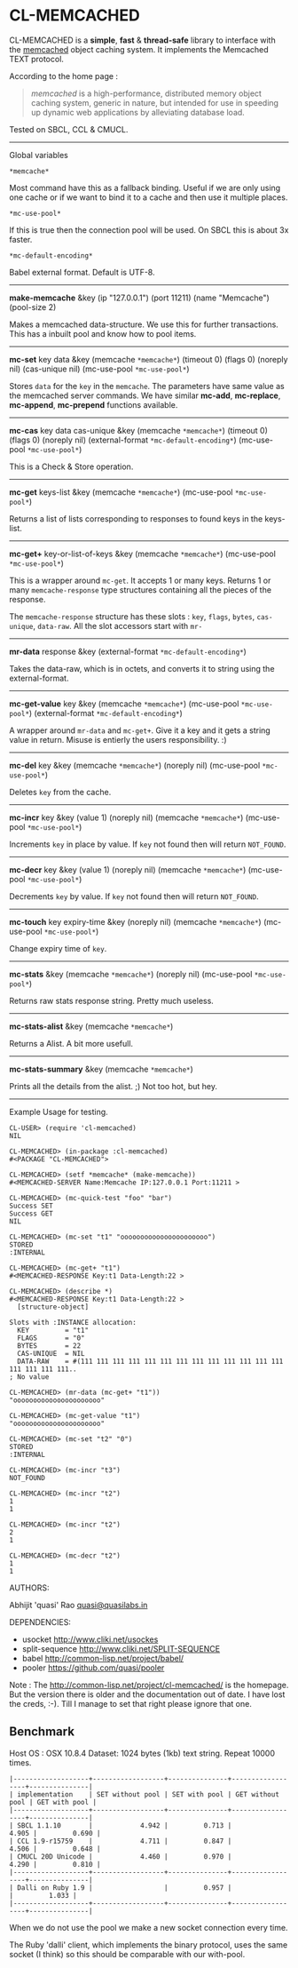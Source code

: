 CL-MEMCACHED
============

CL-MEMCACHED is a **simple**, **fast** & **thread-safe** library to interface with the [memcached](http://www.danga.com/memcached/) object caching system. It implements the Memcached TEXT protocol.

According to the home page :
> *memcached* is a high-performance, distributed memory object caching system, generic in nature, but intended for use in speeding up dynamic web applications by alleviating database load.

Tested on SBCL, CCL & CMUCL.

-----
Global variables

`*memcache*`

Most command have this as a fallback binding. Useful if we are only using one cache or if we want to bind it to a cache and then use it multiple places.

`*mc-use-pool*`

If this is true then the connection pool will be used. On SBCL this is about 3x faster.

`*mc-default-encoding*`

Babel external format. Default is UTF-8.

-----

**make-memcache** &key (ip "127.0.0.1") (port 11211) (name "Memcache") (pool-size 2)

Makes a memcached data-structure. We use this for further transactions. This has a inbuilt pool and know how to pool items.

-----

**mc-set** key data &key (memcache `*memcache*`) (timeout 0) (flags 0) (noreply nil) (cas-unique nil) (mc-use-pool `*mc-use-pool*`)

Stores `data` for the `key` in the `memcache`. The parameters have same value as the memcached server commands.
We have similar **mc-add**, **mc-replace**, **mc-append**, **mc-prepend** functions available.

-----

**mc-cas** key data cas-unique &key (memcache `*memcache*`) (timeout 0) (flags 0) (noreply nil) (external-format `*mc-default-encoding*`) (mc-use-pool `*mc-use-pool*`)

This is a Check & Store operation.

-----

**mc-get** keys-list &key (memcache `*memcache*`) (mc-use-pool `*mc-use-pool*`)

Returns a list of lists corresponding to responses to found keys in the keys-list.

----

**mc-get+** key-or-list-of-keys &key (memcache `*memcache*`) (mc-use-pool `*mc-use-pool*`)

This is a wrapper around `mc-get`. It accepts 1 or many keys. Returns 1 or many `memcache-response` type structures containing all the pieces of the response.

The `memcache-response` structure has these slots : `key`, `flags`, `bytes`, `cas-unique`, `data-raw`. All the slot accessors start with `mr-`

-----

**mr-data** response &key (external-format `*mc-default-encoding*`)

Takes the data-raw, which is in octets, and converts it to string using the external-format.

-----

**mc-get-value** key &key (memcache `*memcache*`) (mc-use-pool `*mc-use-pool*`) (external-format `*mc-default-encoding*`)

A wrapper around `mr-data` and `mc-get+`. Give it a key and it gets a string value in return. Misuse is entierly the users responsibility. :)

-----

**mc-del** key &key (memcache `*memcache*`) (noreply nil) (mc-use-pool `*mc-use-pool*`)

Deletes `key` from the cache.

-----

**mc-incr** key &key (value 1) (noreply nil) (memcache `*memcache*`) (mc-use-pool `*mc-use-pool*`)

Increments `key` in place by value. If `key` not found then will return `NOT_FOUND`.

------

**mc-decr** key &key (value 1) (noreply nil) (memcache `*memcache*`) (mc-use-pool `*mc-use-pool*`)

Decrements `key` by value. If `key` not found then will return `NOT_FOUND`.

------

**mc-touch** key expiry-time &key (noreply nil) (memcache `*memcache*`) (mc-use-pool `*mc-use-pool*`)

Change expiry time of `key`.

-------

**mc-stats** &key (memcache `*memcache*`) (noreply nil) (mc-use-pool `*mc-use-pool*`)

Returns raw stats response string. Pretty much useless.

------

**mc-stats-alist** &key (memcache `*memcache*`)

Returns a Alist. A bit more usefull.

-----

**mc-stats-summary** &key (memcache `*memcache*`)

Prints all the details from the alist. ;) Not too hot, but hey.


-----

Example Usage for testing.
```
CL-USER> (require 'cl-memcached)
NIL

CL-MEMCACHED> (in-package :cl-memcached)
#<PACKAGE "CL-MEMCACHED">

CL-MEMCACHED> (setf *memcache* (make-memcache))
#<MEMCACHED-SERVER Name:Memcache IP:127.0.0.1 Port:11211 >

CL-MEMCACHED> (mc-quick-test "foo" "bar")
Success SET
Success GET
NIL

CL-MEMCACHED> (mc-set "t1" "oooooooooooooooooooooo")
STORED
:INTERNAL

CL-MEMCACHED> (mc-get+ "t1")
#<MEMCACHED-RESPONSE Key:t1 Data-Length:22 >

CL-MEMCACHED> (describe *)
#<MEMCACHED-RESPONSE Key:t1 Data-Length:22 >
  [structure-object]

Slots with :INSTANCE allocation:
  KEY         = "t1"
  FLAGS       = "0"
  BYTES       = 22
  CAS-UNIQUE  = NIL
  DATA-RAW    = #(111 111 111 111 111 111 111 111 111 111 111 111 111 111 111 111 111..
; No value

CL-MEMCACHED> (mr-data (mc-get+ "t1"))
"oooooooooooooooooooooo"

CL-MEMCACHED> (mc-get-value "t1")
"oooooooooooooooooooooo"

CL-MEMCACHED> (mc-set "t2" "0")
STORED
:INTERNAL

CL-MEMCACHED> (mc-incr "t3")
NOT_FOUND

CL-MEMCACHED> (mc-incr "t2")
1
1

CL-MEMCACHED> (mc-incr "t2")
2
1

CL-MEMCACHED> (mc-decr "t2")
1
1

```

AUTHORS:

Abhijit 'quasi' Rao <quasi@quasilabs.in>


DEPENDENCIES:

* usocket http://www.cliki.net/usockes
* split-sequence http://www.cliki.net/SPLIT-SEQUENCE
* babel http://common-lisp.net/project/babel/
* pooler https://github.com/quasi/pooler

Note :
The http://common-lisp.net/project/cl-memcached/ is the homepage. But the version there is older and the documentation out of date. I have lost the creds, :-). Till I manage to set that right please ignore that one.

Benchmark
---------
Host OS : OSX 10.8.4
Dataset: 1024 bytes (1kb) text string. Repeat 10000 times.
```
|-------------------+------------------+---------------+------------------+---------------|
| implementation    | SET without pool | SET with pool | GET without pool | GET with pool |
|-------------------+------------------+---------------+------------------+---------------|
| SBCL 1.1.10       |            4.942 |         0.713 |            4.905 |         0.690 |
| CCL 1.9-r15759    |            4.711 |         0.847 |            4.506 |         0.648 |
| CMUCL 20D Unicode |            4.460 |         0.970 |            4.290 |         0.810 |
|-------------------+------------------+---------------+------------------+---------------|
| Dalli on Ruby 1.9 |                  |         0.957 |                  |         1.033 |
|-------------------+------------------+---------------+------------------+---------------|
```
When we do not use the pool we make a new socket connection every time.

The Ruby 'dalli' client, which implements the binary protocol, uses the same socket (I think) so this should be comparable with our with-pool.


